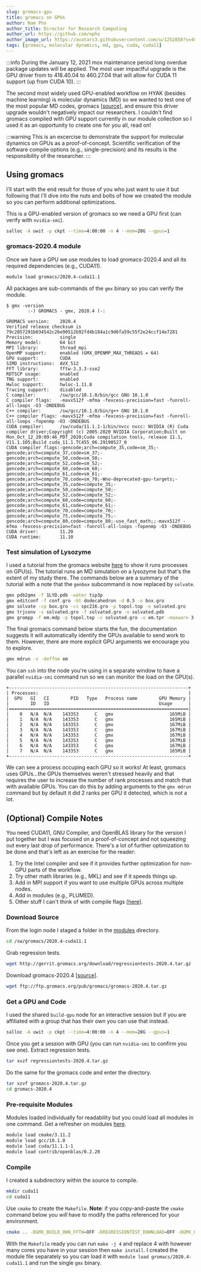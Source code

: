 ```yaml
---
slug: gromacs-gpu
title: gromacs on GPUs
author: Nam Pho
author_title: Director for Research Computing
author_url: https://github.com/npho
author_image_url: https://avatars3.githubusercontent.com/u/1252858?s=400&v=4
tags: [gromacs, molecular dynamics, md, gpu, cuda, cuda11]
---
```


:::info
During the January 12, 2021 mox maintenance period long overdue package updates will be applied. The most user impactful upgrade is the GPU driver from to 418.40.04 to 460.27.04 that will allow for CUDA 11 support (up from CUDA 10).
:::

The second most widely used GPU-enabled workflow on HYAK (besides machine learning) is molecular dynamics (MD) so we wanted to test one of the most popular MD codes, gromacs [[source](http://www.gromacs.org/About_Gromacs)], and ensure this driver upgrade wouldn't negatively impact our researchers. I couldn't find gromacs compiled with GPU support currently in our module collection so I used it as an opportunity to create one for you all, read on!

:::warning
This is an excercise to demonstrate the support for molecular dynamics on GPUs as a proof-of-concept. Scientific verification of the software compile options (e.g., single-precision) and its results is the responsibility of the researcher.
:::

## Using gromacs

I'll start with the end result for those of you who just want to use it but following that I'll dive into the nuts and bolts of how we created the module so you can perform additional optimizations.

This is a GPU-enabled version of gromacs so we need a GPU first (can verify with `nvidia-smi`).

```bash
salloc -A uwit -p ckpt --time=4:00:00 -n 4 --mem=20G --gpus=1
```

### gromacs-2020.4 module

Once we have a GPU we use modules to load gromacs-2020.4 and all its required dependencies (e.g., CUDA11).

```bash
module load gromacs/2020.4-cuda11.1
```

All packages are sub-commands of the `gmx` binary so you can verify the module.

```shell-session terminal=true
$ gmx -version
        :-) GROMACS - gmx, 2020.4 (-:

GROMACS version:    2020.4  
Verified release checksum is 79c2857291b034542c26e90512b92fd4b184a1c9d6fa59c55f2e24ccf14e7281
Precision:          single  
Memory model:       64 bit  
MPI library:        thread_mpi
OpenMP support:     enabled (GMX_OPENMP_MAX_THREADS = 64)
GPU support:        CUDA
SIMD instructions:  AVX_512 
FFT library:        fftw-3.3.3-sse2
RDTSCP usage:       enabled 
TNG support:        enabled 
Hwloc support:      hwloc-1.11.8
Tracing support:    disabled
C compiler:         /sw/gcc/10.1.0/bin/gcc GNU 10.1.0
C compiler flags:   -mavx512f -mfma -fexcess-precision=fast -funroll-all-loops -O3 -DNDEBUG
C++ compiler:       /sw/gcc/10.1.0/bin/g++ GNU 10.1.0
C++ compiler flags: -mavx512f -mfma -fexcess-precision=fast -funroll-all-loops -fopenmp -O3 -DNDEBUG
CUDA compiler:      /sw/cuda/11.1.1-1/bin/nvcc nvcc: NVIDIA (R) Cuda compiler driver;Copyright (c) 2005-2020 NVIDIA Corporation;Built on Mon_Oct_12_20:09:46_PDT_2020;Cuda compilation tools, release 11.1, V11.1.105;Build cuda_11.1.TC455_06.29190527_0
CUDA compiler flags:-gencode;arch=compute_35,code=sm_35;-gencode;arch=compute_37,code=sm_37;-gencode;arch=compute_50,code=sm_50;-gencode;arch=compute_52,code=sm_52;-gencode;arch=compute_60,code=sm_60;-gencode;arch=compute_61,code=sm_61;-gencode;arch=compute_70,code=sm_70;-Wno-deprecated-gpu-targets;-gencode;arch=compute_35,code=compute_35;-gencode;arch=compute_50,code=compute_50;-gencode;arch=compute_52,code=compute_52;-gencode;arch=compute_60,code=compute_60;-gencode;arch=compute_61,code=compute_61;-gencode;arch=compute_70,code=compute_70;-gencode;arch=compute_75,code=compute_75;-gencode;arch=compute_80,code=compute_80;-use_fast_math;;-mavx512f -mfma -fexcess-precision=fast -funroll-all-loops -fopenmp -O3 -DNDEBUG
CUDA driver:        11.20   
CUDA runtime:       11.10   
```

### Test simulation of Lysozyme

I used a tutorial from the gromacs website [here](http://www.gromacs.org/@api/deki/files/198/=gmx-tutorial.pdf) to show it runs processes on GPU(s). The tutorial runs an MD simulation on a lysozyme but that's the extent of my study there. The commands below are a summary of the tutorial with a note that the `genbox` subcommand is now replaced by `solvate`.

```bash
gmx pdb2gmx -f 1LYD.pdb -water tip3p
gmx editconf -f conf.gro -bt dodecahedron -d 0.5 -o box.gro
gmx solvate -cp box.gro -cs spc216.gro -p topol.top -o solvated.gro
gmx trjconv -s solvated.gro -f solvated.gro -o solvated.pdb
gmx grompp -f em.mdp -p topol.top -c solvated.gro -o em.tpr -maxwarn 3
```

The final gromacs command below starts the fun, the documentation suggests it will automatically identify the GPUs available to send work to them. However, there are more explicit GPU arguments we encourage you to explore.

```bash
gmx mdrun -v -deffnm em
```

You can `ssh` into the node you're using in a separate window to have a parallel `nvidia-smi` command run so we can monitor the load on the GPU(s).

```shell-session terminal=true
+-------------------------------------------------------------------+
| Processes:                                                        |
|  GPU   GI   CI        PID   Type   Process name        GPU Memory |
|        ID   ID                                         Usage      |
|===================================================================|
|    0   N/A  N/A    143353      C   gmx                     165MiB |
|    1   N/A  N/A    143353      C   gmx                     165MiB |
|    2   N/A  N/A    143353      C   gmx                     167MiB |
|    3   N/A  N/A    143353      C   gmx                     167MiB |
|    4   N/A  N/A    143353      C   gmx                     167MiB |
|    5   N/A  N/A    143353      C   gmx                     167MiB |
|    6   N/A  N/A    143353      C   gmx                     167MiB |
|    7   N/A  N/A    143353      C   gmx                     165MiB |
+-------------------------------------------------------------------+
```

We can see a process occuping each GPU so it works! At least, gromacs uses GPUs...the GPUs themselves weren't stressed heavily and that requires the user to increase the number of rank processes and match that with available GPUs. You can do this by adding arguments to the `gmx mdrun` command but by default it did 2 ranks per GPU it detected, which is not a lot.

## (Optional) Compile Notes

You need CUDA11, GNU Compiler, and OpenBLAS library for the version I put together but I was focused on a proof-of-concept and not squeezing out every last drop of performance. There's a lot of further optimization to be done and that's left as an exercise for the reader:

1. Try the Intel compiler and see if it provides further optimization for non-GPU parts of the workflow.
2. Try other math libraries (e.g., MKL) and see if it speeds things up.
3. Add in MPI support if you want to use multiple GPUs across multiple nodes.
4. Add in modules (e.g., PLUMED).
5. Other stuff I can't think of with compile flags [[here](https://manual.gromacs.org/documentation/2020/install-guide/index.html)].

### Download Source

From the login node I staged a folder in the [modules](/docs/tools/modules) directory.

```bash
cd /sw/gromacs/2020.4-cuda11.1
```

Grab regression tests.

```bash
wget http://gerrit.gromacs.org/download/regressiontests-2020.4.tar.gz
```

Download gromacs-2020.4 [[source](https://manual.gromacs.org/documentation/2020.4/download.html)].

```bash
wget ftp://ftp.gromacs.org/pub/gromacs/gromacs-2020.4.tar.gz
```

### Get a GPU and Code

I used the shared `build-gpu` node for an interactive session but if you are affiliated with a group that has their own you can use that instead.

```bash
salloc -A uwit -p ckpt --time=4:00:00 -n 4 --mem=20G --gpus=1
```

Once you get a session with GPU (you can run `nvidia-smi` to confirm you see one). Extract regression tests.

```bash
tar xvzf regressiontests-2020.4.tar.gz
```

Do the same for the gromacs code and enter the directory.

```bash
tar xzvf gromacs-2020.4.tar.gz
cd gromacs-2020.4
```

### Pre-requisite Modules

Modules loaded individually for readability but you could load all modules in one command. Get a refresher on modules [here](/docs/tools/modules).

```bash
module load cmake/3.11.2
module load gcc/10.1.0
module load cuda/11.1.1-1
module load contrib/openblas/0.2.20
```

### Compile

I created a subdirectory within the source to compile.

```bash
mkdir cuda11
cd cuda11
```

Use `cmake` to create the `Makefile`. **Note**: if you copy-and-paste the `cmake` command below you *will* have to modify the paths referenced for your environment.

```bash
cmake .. -DGMX_BUILD_OWN_FFTW=OFF -DREGRESSIONTEST_DOWNLOAD=OFF -DGMX_GPU=ON -DGMX_MPI=OFF -DCMAKE_INSTALL_PREFIX=/sw/gromacs/2020.4-cuda11.1 -DREGRESSIONTEST_PATH=/sw/gromacs/2020.4-cuda11.1/regressiontests-2020.4 -DCUDA_TOOLKIT_ROOT_DIR=/sw/cuda/11.1.1-1
```

With the `Makefile` ready you can run `make -j 4` and replace 4 with however many cores you have in your session then `make install`. I created the module file separately so you can load it with `module load gromacs/2020.4-cuda11.1` and run the single `gmx` binary.
